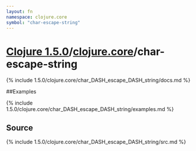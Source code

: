 ```yaml
---
layout: fn
namespace: clojure.core
symbol: "char-escape-string"
---
```


# [Clojure 1.5.0](../../)/[clojure.core](../)/char-escape-string

{% include 1.5.0/clojure.core/char_DASH_escape_DASH_string/docs.md %}

##Examples

{% include 1.5.0/clojure.core/char_DASH_escape_DASH_string/examples.md %}
## Source
{% include 1.5.0/clojure.core/char_DASH_escape_DASH_string/src.md %}

